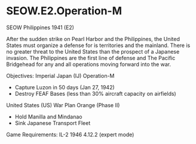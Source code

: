 # SEOW.E2.Operation-M
SEOW Philippines 1941 (E2)

After the sudden strike on Pearl Harbor and the Philippines, the United States must organize a defense for is territories and the mainland. There is no greater threat to the United States than the prospect of a Japanese invasion. The Philippines are the first line of defense and The Pacific Bridgehead for any and all operations moving forward into the war.

Objectives:
Imperial Japan (IJ)
  Operation-M
 * Capture Luzon in 50 days (Jan 27, 1942)
 * Destroy FEAF Bases (less than 30% aircraft capacity on airfields)

United States (US)
  War Plan Orange (Phase II)
 * Hold Manilla and Mindanao
 * Sink Japanese Transport Fleet


Game Requirements: 
IL-2 1946 4.12.2 (expert mode)
